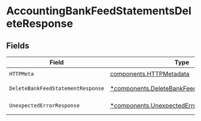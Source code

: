 # AccountingBankFeedStatementsDeleteResponse


## Fields

| Field                                                                                                     | Type                                                                                                      | Required                                                                                                  | Description                                                                                               |
| --------------------------------------------------------------------------------------------------------- | --------------------------------------------------------------------------------------------------------- | --------------------------------------------------------------------------------------------------------- | --------------------------------------------------------------------------------------------------------- |
| `HTTPMeta`                                                                                                | [components.HTTPMetadata](../../models/components/httpmetadata.md)                                        | :heavy_check_mark:                                                                                        | N/A                                                                                                       |
| `DeleteBankFeedStatementResponse`                                                                         | [*components.DeleteBankFeedStatementResponse](../../models/components/deletebankfeedstatementresponse.md) | :heavy_minus_sign:                                                                                        | Bank Feed Statements                                                                                      |
| `UnexpectedErrorResponse`                                                                                 | [*components.UnexpectedErrorResponse](../../models/components/unexpectederrorresponse.md)                 | :heavy_minus_sign:                                                                                        | Unexpected error                                                                                          |